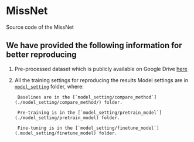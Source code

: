 # MissNet
Source code of the MissNet

## We have provided the following information for better reproducing
1. Pre-processed dataset which is publicly available on Google Drive [here](https://drive.google.com/drive/folders/1UuulzLXBL8BTqr-T7_QEFOt3ZSgj_Lep?usp=sharing)
2. All the training settings for reproducing the results
     Model settings are in [`model_setting`](./model_setting/) folder, where:

        Baselines are in the [`model_setting/compare_method`](./model_setting/compare_method/) folder.

        Pre-training is in the [`model_setting/pretrain_model`](./model_setting/pretrain_model) folder.

        Fine-tuning is in the [`model_setting/finetune_model`](.model_setting/finetune_model) folder.
